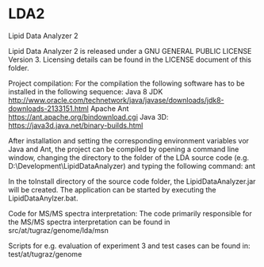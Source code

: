 # LDA2
Lipid Data Analyzer 2

Lipid Data Analyzer 2 is released under a GNU GENERAL PUBLIC LICENSE Version 3.
Licensing details can be found in the LICENSE document of this folder.

Project compilation:
For the compilation the following software has to be installed in the following sequence:
Java 8 JDK	http://www.oracle.com/technetwork/java/javase/downloads/jdk8-downloads-2133151.html
Apache Ant	https://ant.apache.org/bindownload.cgi
Java 3D:	https://java3d.java.net/binary-builds.html

After installation and setting the corresponding environment variables vor Java and Ant, the project
can be compiled by opening a command line window, changing the directory to the folder of the
LDA source code (e.g. D:\Development\LipidDataAnalyzer) and typing the following command:
ant

In the toInstall directory of the source code folder, the LipidDataAnalyzer.jar will be created.
The application can be started by executing the LipidDataAnylzer.bat.



Code for MS/MS spectra interpretation:
The code primarily responsible for the MS/MS spectra interpretation can be found in
src/at/tugraz/genome/lda/msn

Scripts for e.g. evaluation of experiment 3 and test cases can be found in:
test/at/tugraz/genome
